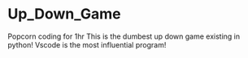 # Up_Down_Game
Popcorn coding for 1hr
This is the dumbest up down game existing in python!
Vscode is the most influential program!
